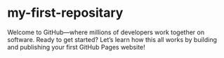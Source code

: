 # my-first-repositary

Welcome to GitHub—where millions of developers work together on software. Ready to get started? Let’s learn how this all works by building and publishing your first GitHub Pages website!
